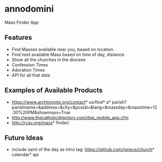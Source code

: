 # annodomini
Mass Finder App

## Features
* Find Masses available near you, based on location.
* Find next available Mass based on time of day, distance.
* Show all the churches in the diocese
* Confession Times
* Adoration Times
* API for all that data

## Examples of Available Products
* https://www.archtoronto.org/contact* us/find* a* parish?parishname=&address=&city=&postal=&lang=&massday=&masstime=12:30%20PM&showmass=True
* http://www.thecatholicdirectory.com/dsp_mobile_app.cfm
* http://rcav.org/mass* finder/


## Future Ideas
* include saint of the day as intro tag: https://github.com/igneus/church* calendar* api
